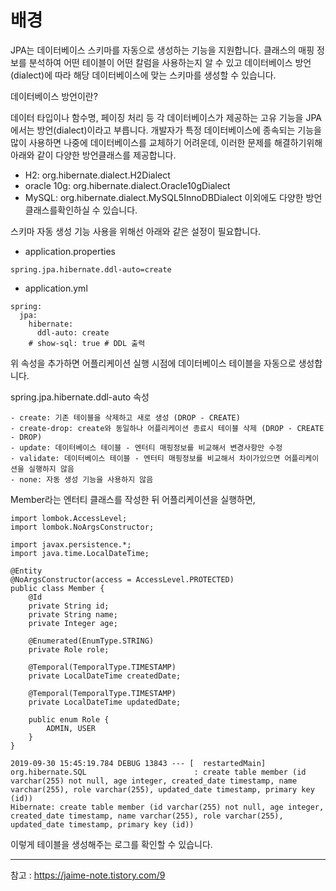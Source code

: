 # 배경

JPA는 데이터베이스 스키마를 자동으로 생성하는 기능을 지원합니다. 클래스의 매핑 정보를 분석하여 어떤 테이블이 어떤 칼럼을 사용하는지 알 수 있고 데이터베이스 방언(dialect)에 따라 해당 데이터베이스에 맞는 스키마를 생성할 수 있습니다.

데이터베이스 방언이란?

데이터 타입이나 함수명, 페이징 처리 등 각 데이터베이스가 제공하는 고유 기능을 JPA에서는 방언(dialect)이라고 부릅니다. 개발자가 특정 데이터베이스에 종속되는 기능을 많이 사용하면 나중에 데이터베이스를 교체하기 어려운데, 이러한 문제를 해결하기위해 아래와 같이 다양한 방언클래스를 제공합니다.

- H2: org.hibernate.dialect.H2Dialect
- oracle 10g: org.hibernate.dialect.Oracle10gDialect
- MySQL: org.hibernate.dialect.MySQL5InnoDBDialect
이외에도 다양한 방언 클래스를확인하실 수 있습니다.

스키마 자동 생성 기능 사용을 위해선 아래와 같은 설정이 필요합니다.

- application.properties
```
spring.jpa.hibernate.ddl-auto=create
```
- application.yml
```
spring:
  jpa:
    hibernate:
      ddl-auto: create
    # show-sql: true # DDL 출력
```
위 속성을 추가하면 어플리케이션 실행 시점에 데이터베이스 테이블을 자동으로 생성합니다.

spring.jpa.hibernate.ddl-auto 속성
```
- create: 기존 테이블을 삭제하고 새로 생성 (DROP - CREATE)
- create-drop: create와 동일하나 어플리케이션 종료시 테이블 삭제 (DROP - CREATE - DROP)
- update: 데이터베이스 테이블 - 엔터티 매핑정보를 비교해서 변경사항만 수정
- validate: 데이터베이스 테이블 - 엔터티 매핑정보를 비교해서 차이가있으면 어플리케이션을 실행하지 않음
- none: 자동 생성 기능을 사용하지 않음
```

Member라는 엔터티 클래스를 작성한 뒤 어플리케이션을 실행하면,

```
import lombok.AccessLevel;
import lombok.NoArgsConstructor;

import javax.persistence.*;
import java.time.LocalDateTime;

@Entity
@NoArgsConstructor(access = AccessLevel.PROTECTED)
public class Member {
    @Id
    private String id;
    private String name;
    private Integer age;

    @Enumerated(EnumType.STRING)
    private Role role;

    @Temporal(TemporalType.TIMESTAMP)
    private LocalDateTime createdDate;

    @Temporal(TemporalType.TIMESTAMP)
    private LocalDateTime updatedDate;

    public enum Role {
        ADMIN, USER
    }
}
```
```
2019-09-30 15:45:19.784 DEBUG 13843 --- [  restartedMain] org.hibernate.SQL                        : create table member (id varchar(255) not null, age integer, created_date timestamp, name varchar(255), role varchar(255), updated_date timestamp, primary key (id))
Hibernate: create table member (id varchar(255) not null, age integer, created_date timestamp, name varchar(255), role varchar(255), updated_date timestamp, primary key (id))
```
이렇게 테이블을 생성해주는 로그를 확인할 수 있습니다.

---
참고 : https://jaime-note.tistory.com/9
